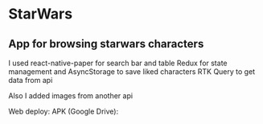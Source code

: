 # StarWars
## App for browsing starwars characters

I used react-native-paper for search bar and table
Redux for state management and AsyncStorage to save liked characters
RTK Query to get data from api

Also I added images from another api [](https://raw.githubusercontent.com/akabab/starwars-api/0.2.1/api/id/2.json)

Web deploy: [](https://star-wars-browserr.web.app/)
APK (Google Drive): [](https://drive.google.com/file/d/1U5uHJZE5cYIMtsoVXF4SMcsqc-v-ks0v/view?usp=sharing)

